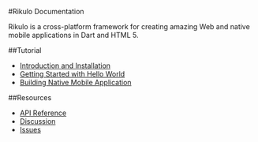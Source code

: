 #Rikulo Documentation

Rikulo is a cross-platform framework for creating amazing Web and native mobile applications in Dart and HTML 5.

##Tutorial

* [Introduction and Installation](Getting_Started/Introduction.md)
* [Getting Started with Hello World](Getting_Started/Hello_World.md)
* [Building Native Mobile Application](Getting_Started/Building_Native_Mobile_Application.md)

##Resources

* [API Reference](http://api.rikulo.org)
* [Discussion](http://stackoverflow.com/questions/tagged/rikulo)
* [Issues](https://github.com/rikulo/rikulo/issues)
